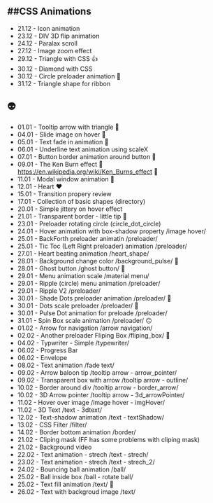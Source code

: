 ##CSS Animations
---

- 21.12 - Icon animation
- 23.12 - DIV 3D flip animation
- 24.12 - Paralax scroll
- 27.12 - Image zoom effect
- 29.12 - Triangle with CSS :+1:
- 30.12 - Diamond with CSS
- 30.12 - Circle preloader animation :muscle:
- 31.12 - Triangle shape for ribbon

 :alien:
---

- 01.01 - Tooltip arrow with triangle  :santa:
- 04.01 - Slide image on hover   :bikini:
- 05.01 - Text fade in animation :camel:
- 06.01 - Underline text animation using scaleX
- 07.01 - Button border animation around button :hammer:
- 09.01 - The Ken Burn effect  :running: https://en.wikipedia.org/wiki/Ken_Burns_effect  :running:
- 11.01 - Modal window animation  :dancers:
- 12.01 - Heart  :heart:
- 15.01 - Transition propery review
- 17.01 - Collection of basic shapes (directory)
- 20.01 - Simple jittery on hover effect
- 21.01 - Transparent border - little tip  :older_man:
- 23.01 - Preloader rotating circle (circle_dot_circle)
- 24.01 - Hover animation with box-shadow property /image hover/
- 25.01 - BackForth preloader animatin /preloader/
- 25.01 - Tic Toc (Left Right preloader) animation /preloader/
- 27.01 - Heart beating animation /heart_shape/
- 28.01 - Background change color /background_pulse/  :grimacing:
- 28.01 - Ghost button /ghost button/ :grimacing:
- 29.01 - Menu animation scale /material menu/
- 29.01 - Ripple (circle) menu animation /preloader/
- 29.01 - Ripple V2 /preloader/
- 30.01 - Shade Dots preloader animation /preloader/  :repeat:
- 30.01 - Dots scale preloader /preloader/ :repeat:
- 30.01 - Pulse Dot animation for preloade /preloader/
- 31.01 - Spin Box scale animation /preloader/  :neutral_face:
- 01.02 - Arrow for navigation /arrow navigation/
- 02.02 - Another preloader Fliping Box /fliping_box/  :cherry_blossom:
- 04.02 - Typwriter - Simple /typewriter/
- 06.02 - Progress Bar
- 06.02 - Envelope
- 08.02 - Text animation /fade text/
- 09.02 - Arrow baloon tip /tooltip arrow - arrow_pointer/
- 09.02 - Transparent box with arrow /tooltip arrow - outline/
- 10.02 - Border around div /tooltip arrow - border_arrow/
- 10.02 - 3D Arrow pointer /tooltip arrow - 3d_arrowPointer/
- 11.02 - Hover over image /image hover - imgHover/
- 11.02 - 3D Text /text - 3dtext/
- 12.02 - Text-shadow animation /text - textShadow/
- 13.02 - CSS Filter /filter/
- 14.02 - Border bottom animation /border/
- 21.02 - Cliping mask (FF has some problems with cliping mask)
- 21.02 - Background video
- 22.02 - Text animation - strech /text - strech/
- 23.02 - Text animation - strech /text - strech_2/
- 24.02 - Bouncing ball animation /ball/
- 25.02 - Ball inside box /ball - rotate ball/
- 25.02 - Text fill animation /text/ :signal_strength:
- 26.02 - Text with backgroud image /text/
